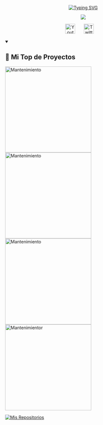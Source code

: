 <!-- Repositorio del creador - https://github.com/DenverCoder1/readme-typing-svg -->
<p align="center">
  <a href="https://github.com/renatosoca/portafolio">
    <img src="https://readme-typing-svg.demolab.com?font=DM+Serif+Display&size=30&duration=1&pause=1000&color=4DB5FF&center=true&width=440&height=45&lines=Renato+Soca" alt="Typing SVG" />
  </a>
</p>

<!-- Repositorio del creador - https://github.com/DenverCoder1/readme-typing-svg -->
<p align="center">
  <a href="https://readme-typing-svg.demolab.com/demo/">
    <img src="https://readme-typing-svg.demolab.com/?lines=Ingeniero+de+Sistemas;Desarrollador+Full+Stack;Desarrollador+Mobile&center=true&width=440&height=45&color=4DB5FF&vCenter=true&pause=800&size=25" /></a>
</p>

<!-- Seccion de Iconos de Redes Sociales -->
<p align="center">
  <a href="https://www.youtube.com/@renatosoca"><img width="32px" alt="Youtube" title="Youtube" src="https://i.imgur.com/qiXu7b2.png"/></a>
  &#8287;&#8287;&#8287;&#8287;&#8287;
  <a href="https://twitter.com/RenatoSoca"><img width="32px" alt="Twitter" title="Twitter" src="https://i.imgur.com/OXZM1L6.png"/></a>
  &#8287;&#8287;&#8287;&#8287;&#8287;
</p>

<details open> <summary><h2>📘 Mi Top de Proyectos</h2></summary>

  <!-- Repo de las cartas - https://github.com/anuraghazra/github-readme-stats -->
  <!-- Repo de las cartas (fork) - https://github.com/DenverCoder1/github-readme-stats -->
  <p align="left">
    <a href="https://github.com/">
      <img width="278" src="https://denvercoder1-github-readme-stats.vercel.app/api/pin/?username=DenverCoder1&repo=github-readme-streak-stats&theme=react&bg_color=1F222E&title_color=F85D7F&hide_border=true&icon_color=F8D866&show_icons=false" alt="Mantenimiento">
    </a>
    <a href="https://github.com"><img width="278" src="https://denvercoder1-github-readme-stats.vercel.app/api/pin/?username=DenverCoder1&repo=readme-typing-svg&theme=react&bg_color=1F222E&title_color=F85D7F&hide_border=true&icon_color=F8D866&show_icons=false" alt="Mantenimiento"></a>
    <a href="https://github.com/"><img width="278" src="https://denvercoder1-github-readme-stats.vercel.app/api/pin?username=DenverCoder1&repo=custom-icon-badges&theme=react&bg_color=1F222E&title_color=F85D7F&hide_border=true&icon_color=F8D866&show_icons=false" alt="Mantenimiento"></a>
    <a href="https://github.com/"><img width="278" src="https://denvercoder1-github-readme-stats.vercel.app/api/pin/?username=DenverCoder1&repo=unicode-formatter&theme=react&bg_color=1F222E&title_color=F85D7F&hide_border=true&icon_color=F8D866&show_icons=false" alt="Mantenimientor"></a>
  </p>

  <a href="https://github.com/renatosoca?tab=repositories">
    <img alt="Mis Repositorios" title="Todos mis Repositorios" src="https://custom-icon-badges.demolab.com/badge/-Clic%20Aqu%C3%AD%20Para%20Ver%20Todos%20Mis%20Repositorios-161B22?style=for-the-badge&logoColor=white&logo=repo"/>
  </a>
</details>
